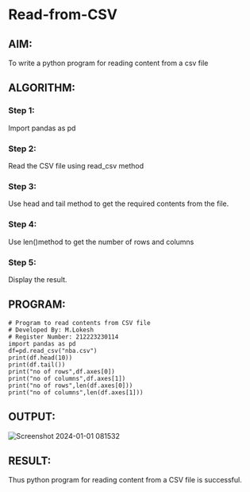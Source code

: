 # Read-from-CSV

## AIM: 

To write a python program for reading content from a csv file

## ALGORITHM:
### Step 1: 

Import pandas as pd
### Step 2:

Read the CSV file using read_csv method
### Step 3: 

Use head and tail method to get the required contents from the file.
### Step 4:

Use len()method to get the number of rows and columns
### Step 5:

Display the result.
## PROGRAM:
```
# Program to read contents from CSV file
# Developed By: M.Lokesh
# Register Number: 212223230114
import pandas as pd
df=pd.read_csv("nba.csv")
print(df.head(10))
print(df.tail())
print("no of rows",df.axes[0])
print("no of columns",df.axes[1])
print("no of rows",len(df.axes[0]))
print("no of columns",len(df.axes[1]))
```

## OUTPUT:
![Screenshot 2024-01-01 081532](https://github.com/Lokesh23001615/Read-from-CSV/assets/144979337/59186ae9-deb3-4a84-9abb-501e001ff0dd)


## RESULT:

Thus python program for reading content from a CSV file is successful.
